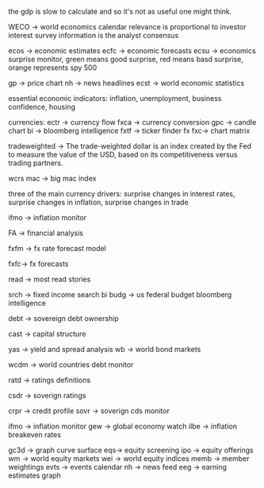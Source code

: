 the gdp is slow to calculate and so it's not as useful one might think.

WECO -> world economics calendar 
relevance is proportional to investor interest 
survey information is the analyst consensus 

ecos -> economic estimates
ecfc -> economic forecasts 
ecsu -> economics surprise monitor, green means good surprise, red means basd surprise, orange represents spy 500

gp -> price chart 
nh -> news headlines
ecst -> world economic statistics 

essential economic indicators: 
inflation, unemployment, business confidence, housing 

currencies: 
ectr -> currency flow 
fxca -> currency conversion
gpc -> candle chart 
bi -> bloomberg intelligence 
fxtf -> ticker finder fx 
fxc-> chart matrix 



tradeweighted -> The trade-weighted dollar is an index created by the Fed to measure the value of the USD, based on its competitiveness versus trading partners.  

wcrs mac -> big mac index

three of the main currency drivers: surprise changes in interest rates, surprise changes in inflation, surprise changes in trade

ifmo -> inflation monitor

FA -> financial analysis

fxfm -> fx rate forecast model 

fxfc-> fx forecasts

read -> most read stories



srch -> fixed income search 
bi budg -> us federal budget bloomberg intelligence 

debt -> sovereign debt ownership

cast -> capital structure

yas -> yield and spread analysis
wb -> world bond markets 

wcdm -> world countries debt monitor

ratd -> ratings definitions

csdr -> soverign ratings 

crpr -> credit profile
sovr -> soverign cds monitor 

ifmo -> inflation monitor 
gew -> global economy watch 
ilbe -> inflation breakeven rates 

gc3d -> graph curve surface
eqs-> equity screening 
ipo -> equity offerings 
wm -> world equity markets
wei -> world equity indices 
memb -> member weightings 
evts -> events calendar 
nh -> news feed 
eeg -> earning estimates graph 
